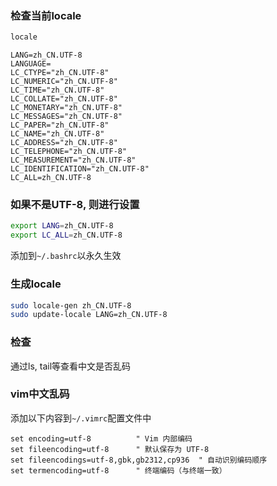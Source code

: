 ### 检查当前locale

```sh
locale
```

```log
LANG=zh_CN.UTF-8
LANGUAGE=
LC_CTYPE="zh_CN.UTF-8"
LC_NUMERIC="zh_CN.UTF-8"
LC_TIME="zh_CN.UTF-8"
LC_COLLATE="zh_CN.UTF-8"
LC_MONETARY="zh_CN.UTF-8"
LC_MESSAGES="zh_CN.UTF-8"
LC_PAPER="zh_CN.UTF-8"
LC_NAME="zh_CN.UTF-8"
LC_ADDRESS="zh_CN.UTF-8"
LC_TELEPHONE="zh_CN.UTF-8"
LC_MEASUREMENT="zh_CN.UTF-8"
LC_IDENTIFICATION="zh_CN.UTF-8"
LC_ALL=zh_CN.UTF-8
```

### 如果不是UTF-8, 则进行设置

```sh
export LANG=zh_CN.UTF-8
export LC_ALL=zh_CN.UTF-8
```

添加到`~/.bashrc`以永久生效

### 生成locale

```sh
sudo locale-gen zh_CN.UTF-8
sudo update-locale LANG=zh_CN.UTF-8
```

### 检查

通过ls, tail等查看中文是否乱码


### vim中文乱码

添加以下内容到`~/.vimrc`配置文件中

```
set encoding=utf-8          " Vim 内部编码
set fileencoding=utf-8      " 默认保存为 UTF-8
set fileencodings=utf-8,gbk,gb2312,cp936  " 自动识别编码顺序
set termencoding=utf-8      " 终端编码（与终端一致）
```


